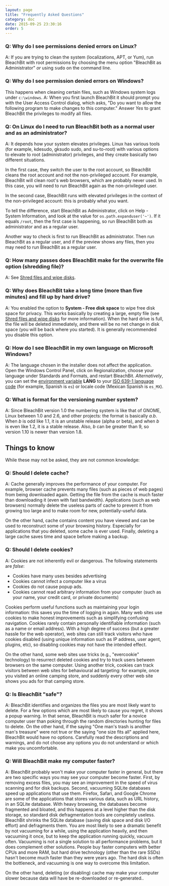 ```yaml
---
layout: page
title: "Frequently Asked Questions"
category: doc
date: 2015-09-25 23:30:16
order: 5
---
```


### Q: Why do I see permissions denied errors on Linux?
A: If you are trying to clean the system (localizations, APT, or Yum), run BleachBit with root permissions by choosing the menu option "BleachBit as Administrator" _or_ using <tt>sudo</tt> on the command line.

### Q: Why do I see permission denied errors on Windows?
This happens when cleaning certain files, such as Windows system logs under ``c:\windows``.
A: When you first launch BleachBit it should prompt you with the User Access Control dialog, which asks, "Do you want to allow the following program to make changes to this computer." Answer *Yes* to grant BleachBit the privileges to modify all files.

### Q: On Linux do I need to run BleachBit both as a normal user and as an administrator?
A: It depends how your system elevates privileges. Linux has various tools (for example, kdesudo, gksudo sudo, and su-to-root) with various options to elevate to root (administrator) privileges, and they create basically two different situations.

In the first case, they switch the user to the root account, so BleachBit cleans the root account and not the non-privileged account. For example, BleachBit will clean root's web browsers, which are probably never used. In this case, you will need to run BleachBit again as the non-privileged user.

In the second case, BleachBit runs with elevated privileges in the context of the non-privileged account: this is probably what you want.

To tell the difference, start BleachBit as Administrator, click on Help - System Information, and look at the value for ```os.path.expanduser('~')```. If it equals ```/root```, then the first case is happening, so run BleachBit both as administrator and as a regular user.

Another way to check is first to run BleachBit as administrator. Then run BleachBit as a regular user, and if the preview shows any files, then you may need to run BleachBit as a regular user.

### Q: How many passes does BleachBit make for the overwrite file option (shredding file)?
A: See [Shred files and wipe disks](/doc/shred-files-and-wipe-disks.html).

### Q: Why does BleachBit take a long time (more than five minutes) and fill up by hard drive?
A: You enabled the option to **System - Free disk space** to wipe free disk space for privacy. This works basically by creating a large, empty file (see [Shred files and wipe disks](/documentation/shred-files-wipe-disk) for more information). When the hard drive is full, the file will be deleted immediately, and there will be no net change in disk space (you will be back where you started). It is generally recommended you disable this option.

### Q: How do I see BleachBit in my own language on Microsoft Windows?
A: The language chosen in the installer does not affect the application. Open the Windows Control Panel, click on Regionalization, choose your language under Standards and Formats, and restart BleachBit. _Alternatively_, you can set the [environment variable](https://support.microsoft.com/en-us/help/310519/how-to-manage-environment-variables-in-windows-xp) **LANG** to your [ISO 639-1 language code](https://en.wikipedia.org/wiki/List_of_ISO_639-1_codes) (for example, Spanish is ```es```) or locale code (Mexican Spanish is ```es_MX```).


### Q: What is format for the versioning number system?
A: Since BleachBit version 1.0 the numbering system is like that of GNOME, Linux between 1.0 and 2.6, and other projects: the format is basically *a.b*. When *b* is odd like 1.1, it is an unstable release (alpha or beta), and when *b* is even like 1.2, it is a stable release. Also, *b* can be greater than 9, so version 1.10 is newer than version 1.8.


## Things to know

While these may not be asked, they are not common knowledge:

### Q: Should I delete cache?
A: Cache generally improves the performance of your computer. For example, browser cache prevents many files (such as pieces of web pages) from being downloaded again. Getting the file from the cache is much faster than downloading it (even with fast bandwidth). Applications (such as web browsers) normally delete the useless parts of cache to prevent it from growing too large and to make room for new, potentially-useful data.

On the other hand, cache contains content you have viewed and can be used to reconstruct some of your browsing history. Especially for applications that you deleted, some cache is ever used. Finally, deleting a large cache saves time and space before making a backup.

### Q: Should I delete cookies?
A: Cookies are not inherently evil or dangerous. The following statements are *false*:

*   Cookies have many uses besides advertising
*   Cookies cannot infect a computer like a virus
*   Cookies do not cause popup ads.
*   Cookies cannot read arbitrary information from your computer (such as your name, your credit card, or private documents)

Cookies perform useful functions such as maintaining your login information: this saves you the time of logging in again. Many web sites use cookies to make honest improvements such as simplifying confusing navigation. Cookies rarely contain personally identifiable information (such as a name or email address). With a high degree of success (but a greater hassle for the web operator), web sites can still track visitors who have cookies disabled (using unique information such as IP address, user agent, plugins, etc), so disabling cookies may not have the intended effect.

On the other hand, some web sites use tricks (e.g., "evercookie" technology) to resurrect deleted cookies and try to track users between browsers on the same computer. Using another trick, cookies can track visitors between web sites for behavioural ad targeting: for example, once you visited an online camping store, and suddenly every other web site shows you ads for that camping store.

### Q: Is BleachBit "safe"?
A: BleachBit identifies and organizes the files you are most likely want to delete. For a few options which are most likely to cause you regret, it shows a popup warning. In that sense, BleachBit is much safer for a novice computer user than poking through the random directories hunting for files to delete. On the other hand, if the saying "One man's trash is another man's treasure" were not true or the saying "one size fits all" applied here, BleachBit would have no options. Carefully read the descriptions and warnings, and do not choose any options you do not understand or which make you uncomfortable.

### Q: Will BleachBit make my computer faster?
A: BleachBit probably won't make your computer faster in general, but there are two specific ways you may see your computer become faster. First, by removing excess files, you may see an improvement in the speed of virus scanning and for disk backups. Second, vacuuming SQLite databases speed up applications that use them. Firefox, Safari, and Google Chrome are some of the applications that stores various data, such as URL history, in an SQLite database. With heavy browsing, the databases become fragmented and bloated, and this happens at a level higher than the disk storage, so standard disk defragmentation tools are completely useless. BleachBit shrinks the SQLite database (saving disk space and disk I/O effort) and defragments them. You are most likely to see a dramatic benefit by not vacuuming for a while, using the application heavily, and then vacuuming it once, but to keep the application running quickly, vacuum often. Vacuuming is not a single solution to all performance problems, but it does complement other solutions. People buy faster computers with better CPUs and more RAM, but hard drive technology (other than the rare SSDs) hasn't become much faster than they were years ago. The hard disk is often the bottleneck, and vacuuming is one way to overcome this limitation.

On the other hand, deleting (or disabling) cache may make your computer slower because data will have be re-downloaded or re-generated..



